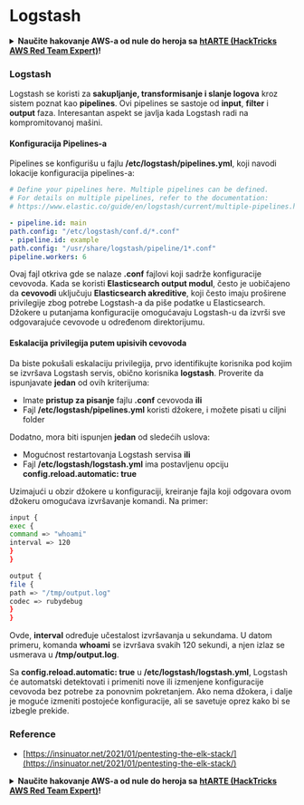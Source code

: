 # Logstash

<details>

<summary><strong>Naučite hakovanje AWS-a od nule do heroja sa</strong> <a href="https://training.hacktricks.xyz/courses/arte"><strong>htARTE (HackTricks AWS Red Team Expert)</strong></a><strong>!</strong></summary>

Drugi načini podrške HackTricks-u:

* Ako želite da vidite **vašu kompaniju reklamiranu na HackTricks-u** ili **preuzmete HackTricks u PDF formatu** proverite [**SUBSCRIPTION PLANS**](https://github.com/sponsors/carlospolop)!
* Nabavite [**zvanični PEASS & HackTricks swag**](https://peass.creator-spring.com)
* Otkrijte [**The PEASS Family**](https://opensea.io/collection/the-peass-family), našu kolekciju ekskluzivnih [**NFT-ova**](https://opensea.io/collection/the-peass-family)
* **Pridružite se** 💬 [**Discord grupi**](https://discord.gg/hRep4RUj7f) ili [**telegram grupi**](https://t.me/peass) ili nas **pratite** na **Twitter-u** 🐦 [**@carlospolopm**](https://twitter.com/hacktricks\_live)**.**
* **Podelite svoje hakovanje trikove slanjem PR-ova na** [**HackTricks**](https://github.com/carlospolop/hacktricks) i [**HackTricks Cloud**](https://github.com/carlospolop/hacktricks-cloud) github repozitorijume.

</details>

### Logstash

Logstash se koristi za **sakupljanje, transformisanje i slanje logova** kroz sistem poznat kao **pipelines**. Ovi pipelines se sastoje od **input**, **filter** i **output** faza. Interesantan aspekt se javlja kada Logstash radi na kompromitovanoj mašini.

#### Konfiguracija Pipelines-a

Pipelines se konfigurišu u fajlu **/etc/logstash/pipelines.yml**, koji navodi lokacije konfiguracija pipelines-a:

```yaml
# Define your pipelines here. Multiple pipelines can be defined.
# For details on multiple pipelines, refer to the documentation:
# https://www.elastic.co/guide/en/logstash/current/multiple-pipelines.html

- pipeline.id: main
path.config: "/etc/logstash/conf.d/*.conf"
- pipeline.id: example
path.config: "/usr/share/logstash/pipeline/1*.conf"
pipeline.workers: 6
```

Ovaj fajl otkriva gde se nalaze **.conf** fajlovi koji sadrže konfiguracije cevovoda. Kada se koristi **Elasticsearch output modul**, često je uobičajeno da **cevovodi** uključuju **Elasticsearch akreditive**, koji često imaju proširene privilegije zbog potrebe Logstash-a da piše podatke u Elasticsearch. Džokere u putanjama konfiguracije omogućavaju Logstash-u da izvrši sve odgovarajuće cevovode u određenom direktorijumu.

#### Eskalacija privilegija putem upisivih cevovoda

Da biste pokušali eskalaciju privilegija, prvo identifikujte korisnika pod kojim se izvršava Logstash servis, obično korisnika **logstash**. Proverite da ispunjavate **jedan** od ovih kriterijuma:

* Imate **pristup za pisanje** fajlu **.conf** cevovoda **ili**
* Fajl **/etc/logstash/pipelines.yml** koristi džokere, i možete pisati u ciljni folder

Dodatno, mora biti ispunjen **jedan** od sledećih uslova:

* Mogućnost restartovanja Logstash servisa **ili**
* Fajl **/etc/logstash/logstash.yml** ima postavljenu opciju **config.reload.automatic: true**

Uzimajući u obzir džokere u konfiguraciji, kreiranje fajla koji odgovara ovom džokeru omogućava izvršavanje komandi. Na primer:

```bash
input {
exec {
command => "whoami"
interval => 120
}
}

output {
file {
path => "/tmp/output.log"
codec => rubydebug
}
}
```

Ovde, **interval** određuje učestalost izvršavanja u sekundama. U datom primeru, komanda **whoami** se izvršava svakih 120 sekundi, a njen izlaz se usmerava u **/tmp/output.log**.

Sa **config.reload.automatic: true** u **/etc/logstash/logstash.yml**, Logstash će automatski detektovati i primeniti nove ili izmenjene konfiguracije cevovoda bez potrebe za ponovnim pokretanjem. Ako nema džokera, i dalje je moguće izmeniti postojeće konfiguracije, ali se savetuje oprez kako bi se izbegle prekide.

### Reference

* [https://insinuator.net/2021/01/pentesting-the-elk-stack/](https://insinuator.net/2021/01/pentesting-the-elk-stack/)

<details>

<summary><strong>Naučite hakovanje AWS-a od nule do heroja sa</strong> <a href="https://training.hacktricks.xyz/courses/arte"><strong>htARTE (HackTricks AWS Red Team Expert)</strong></a><strong>!</strong></summary>

Drugi načini podrške HackTricks-u:

* Ako želite da vidite **oglašavanje vaše kompanije u HackTricks-u** ili **preuzmete HackTricks u PDF formatu**, proverite [**SUBSCRIPTION PLANS**](https://github.com/sponsors/carlospolop)!
* Nabavite [**zvanični PEASS & HackTricks swag**](https://peass.creator-spring.com)
* Otkrijte [**The PEASS Family**](https://opensea.io/collection/the-peass-family), našu kolekciju ekskluzivnih [**NFT-ova**](https://opensea.io/collection/the-peass-family)
* **Pridružite se** 💬 [**Discord grupi**](https://discord.gg/hRep4RUj7f) ili [**telegram grupi**](https://t.me/peass) ili nas **pratite** na **Twitter-u** 🐦 [**@carlospolopm**](https://twitter.com/hacktricks\_live)**.**
* **Podelite svoje hakovanje trikove slanjem PR-ova na** [**HackTricks**](https://github.com/carlospolop/hacktricks) i [**HackTricks Cloud**](https://github.com/carlospolop/hacktricks-cloud) github repozitorijume.

</details>
